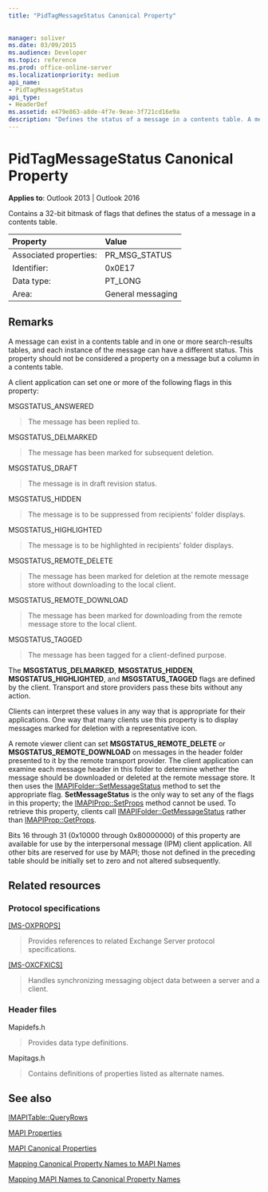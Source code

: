 ```yaml
---
title: "PidTagMessageStatus Canonical Property"
 
 
manager: soliver
ms.date: 03/09/2015
ms.audience: Developer
ms.topic: reference
ms.prod: office-online-server
ms.localizationpriority: medium
api_name:
- PidTagMessageStatus
api_type:
- HeaderDef
ms.assetid: e479e863-a8de-4f7e-9eae-3f721cd16e9a
description: "Defines the status of a message in a contents table. A message can exist in a contents table and search-results tables, and each with a different status."
---
```


# PidTagMessageStatus Canonical Property

  
  
**Applies to**: Outlook 2013 | Outlook 2016 
  
Contains a 32-bit bitmask of flags that defines the status of a message in a contents table. 
  
|Property |Value |
|:-----|:-----|
|Associated properties:  <br/> |PR_MSG_STATUS  <br/> |
|Identifier:  <br/> |0x0E17  <br/> |
|Data type:  <br/> |PT_LONG  <br/> |
|Area:  <br/> |General messaging  <br/> |
   
## Remarks

A message can exist in a contents table and in one or more search-results tables, and each instance of the message can have a different status. This property should not be considered a property on a message but a column in a contents table. 
  
A client application can set one or more of the following flags in this property: 
  
MSGSTATUS_ANSWERED 
  
> The message has been replied to. 
    
MSGSTATUS_DELMARKED 
  
> The message has been marked for subsequent deletion. 
    
MSGSTATUS_DRAFT 
  
> The message is in draft revision status. 
    
MSGSTATUS_HIDDEN 
  
> The message is to be suppressed from recipients' folder displays. 
    
MSGSTATUS_HIGHLIGHTED 
  
> The message is to be highlighted in recipients' folder displays. 
    
MSGSTATUS_REMOTE_DELETE 
  
> The message has been marked for deletion at the remote message store without downloading to the local client. 
    
MSGSTATUS_REMOTE_DOWNLOAD 
  
> The message has been marked for downloading from the remote message store to the local client. 
    
MSGSTATUS_TAGGED 
  
> The message has been tagged for a client-defined purpose.
    
The **MSGSTATUS_DELMARKED**, **MSGSTATUS_HIDDEN**, **MSGSTATUS_HIGHLIGHTED**, and **MSGSTATUS_TAGGED** flags are defined by the client. Transport and store providers pass these bits without any action. 
  
Clients can interpret these values in any way that is appropriate for their applications. One way that many clients use this property is to display messages marked for deletion with a representative icon. 
  
A remote viewer client can set **MSGSTATUS_REMOTE_DELETE** or **MSGSTATUS_REMOTE_DOWNLOAD** on messages in the header folder presented to it by the remote transport provider. The client application can examine each message header in this folder to determine whether the message should be downloaded or deleted at the remote message store. It then uses the [IMAPIFolder::SetMessageStatus](imapifolder-setmessagestatus.md) method to set the appropriate flag. **SetMessageStatus** is the only way to set any of the flags in this property; the [IMAPIProp::SetProps](imapiprop-setprops.md) method cannot be used. To retrieve this property, clients call [IMAPIFolder::GetMessageStatus](imapifolder-getmessagestatus.md) rather than [IMAPIProp::GetProps](imapiprop-getprops.md).
  
Bits 16 through 31 (0x10000 through 0x80000000) of this property are available for use by the interpersonal message (IPM) client application. All other bits are reserved for use by MAPI; those not defined in the preceding table should be initially set to zero and not altered subsequently. 
  
## Related resources

### Protocol specifications

[[MS-OXPROPS]](https://msdn.microsoft.com/library/f6ab1613-aefe-447d-a49c-18217230b148%28Office.15%29.aspx)
  
> Provides references to related Exchange Server protocol specifications.
    
[[MS-OXCFXICS]](https://msdn.microsoft.com/library/b9752f3d-d50d-44b8-9e6b-608a117c8532%28Office.15%29.aspx)
  
> Handles synchronizing messaging object data between a server and a client.
    
### Header files

Mapidefs.h
  
> Provides data type definitions.
    
Mapitags.h
  
> Contains definitions of properties listed as alternate names.
    
## See also



[IMAPITable::QueryRows](imapitable-queryrows.md)


[MAPI Properties](mapi-properties.md)
  
[MAPI Canonical Properties](mapi-canonical-properties.md)
  
[Mapping Canonical Property Names to MAPI Names](mapping-canonical-property-names-to-mapi-names.md)
  
[Mapping MAPI Names to Canonical Property Names](mapping-mapi-names-to-canonical-property-names.md)

